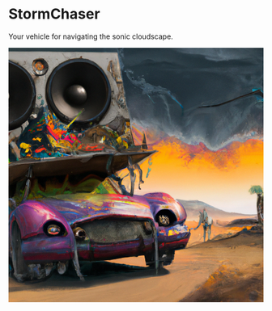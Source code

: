 # StormChaser

Your vehicle for navigating the sonic cloudscape.

![A car with a speaker mounted on top, parked on a road leading toward a lightning storm in the background](logo.png)

